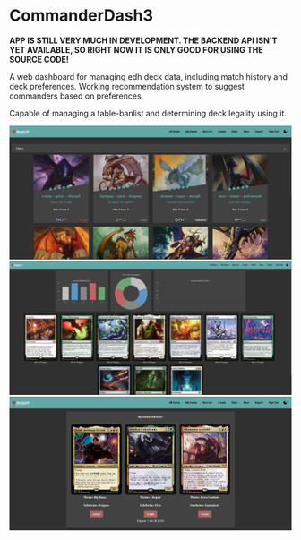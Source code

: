 # CommanderDash3

**APP IS STILL VERY MUCH IN DEVELOPMENT. THE BACKEND API ISN'T YET AVAILABLE, SO RIGHT NOW IT IS ONLY GOOD FOR USING THE SOURCE CODE!**

A web dashboard for managing edh deck data, including match history and deck preferences. Working recommendation system to suggest commanders based on preferences.

Capable of managing a table-banlist and determining deck legality using it.

![](src/assets/dash_screen.png)
![](src/assets/stats_screen.png)
![](src/assets/rec_screen.png)
